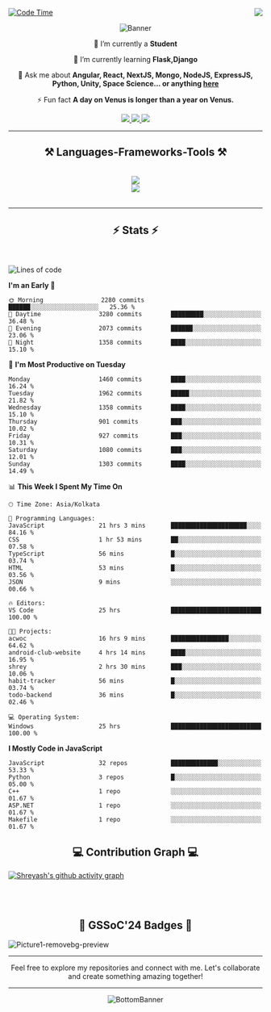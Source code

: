 <div>
 
<img align="right" src="https://visitor-badge.laobi.icu/badge?page_id=shreyash3087.shreyash3087" />

 [![Code Time](https://wakatime.com/badge/user/cd5f70df-e644-46f4-a03b-e1ce78615131.svg)](https://wakatime.com/@cd5f70df-e644-46f4-a03b-e1ce78615131)
 
</div>


<div align="center">
 
![Banner](https://github.com/user-attachments/assets/fe33d289-b057-4d85-ad76-3103802aa9e1)

</div>


<div align="center">
 
 🔭 I’m currently a **Student** 
 
 🌱 I’m currently learning **Flask,Django**

💬 Ask me about **Angular, React, NextJS, Mongo, NodeJS, ExpressJS, Python, Unity, Space Science... or anything [here](https://github.com/shreyash3087/shreyash3087/issues)**

⚡ Fun fact **A day on Venus is longer than a year on Venus.**

</div>
 
<div align="center"> 
  <a href="mailto:shreyash3087@gmail.com">
    <img src="https://img.shields.io/badge/Gmail-333333?style=for-the-badge&logo=gmail&logoColor=red" />
  </a>
  <a href="https://www.linkedin.com/in/shreyash-srivastava-1a1161280" target="_blank">
    <img src="https://img.shields.io/badge/LinkedIn-0077B5?style=for-the-badge&logo=linkedin&logoColor=white" target="_blank" />
  </a>
  <a href="https://github.com/shreyash3087" target="_blank">
     <img src="https://img.shields.io/badge/Github-FF5722?style=for-the-badge&logo=github&logoColor=white" target="_blank" />
  </a>
</div>
<hr/>
 
<h2 align="center">⚒️ Languages-Frameworks-Tools ⚒️</h2>
<br/>
<div align="center">
    <img src="https://skillicons.dev/icons?i=react,bootstrap,html,css,vscode,github,figma,cpp,vercel,netlify" /><br>
    <img src="https://skillicons.dev/icons?i=tailwind,git,nodejs,python,javascript,typescript,express,firebase,mongodb,nextjs,unity,azure,blender" /><br>
</div>

<br/>
<hr/>

<h2 align="center">⚡ Stats ⚡</h2>

<br>
<div>
 
 
<!--START_SECTION:waka-->
![Lines of code](https://img.shields.io/badge/From%20Hello%20World%20I%27ve%20Written-5.3%20million%20lines%20of%20code-blue)

**I'm an Early 🐤** 

```text
🌞 Morning                2280 commits        ██████░░░░░░░░░░░░░░░░░░░   25.36 % 
🌆 Daytime                3280 commits        █████████░░░░░░░░░░░░░░░░   36.48 % 
🌃 Evening                2073 commits        ██████░░░░░░░░░░░░░░░░░░░   23.06 % 
🌙 Night                  1358 commits        ████░░░░░░░░░░░░░░░░░░░░░   15.10 % 
```
📅 **I'm Most Productive on Tuesday** 

```text
Monday                   1460 commits        ████░░░░░░░░░░░░░░░░░░░░░   16.24 % 
Tuesday                  1962 commits        █████░░░░░░░░░░░░░░░░░░░░   21.82 % 
Wednesday                1358 commits        ████░░░░░░░░░░░░░░░░░░░░░   15.10 % 
Thursday                 901 commits         ███░░░░░░░░░░░░░░░░░░░░░░   10.02 % 
Friday                   927 commits         ███░░░░░░░░░░░░░░░░░░░░░░   10.31 % 
Saturday                 1080 commits        ███░░░░░░░░░░░░░░░░░░░░░░   12.01 % 
Sunday                   1303 commits        ████░░░░░░░░░░░░░░░░░░░░░   14.49 % 
```


📊 **This Week I Spent My Time On** 

```text
🕑︎ Time Zone: Asia/Kolkata

💬 Programming Languages: 
JavaScript               21 hrs 3 mins       █████████████████████░░░░   84.16 % 
CSS                      1 hr 53 mins        ██░░░░░░░░░░░░░░░░░░░░░░░   07.58 % 
TypeScript               56 mins             █░░░░░░░░░░░░░░░░░░░░░░░░   03.74 % 
HTML                     53 mins             █░░░░░░░░░░░░░░░░░░░░░░░░   03.56 % 
JSON                     9 mins              ░░░░░░░░░░░░░░░░░░░░░░░░░   00.66 % 

🔥 Editors: 
VS Code                  25 hrs              █████████████████████████   100.00 % 

🐱‍💻 Projects: 
acwoc                    16 hrs 9 mins       ████████████████░░░░░░░░░   64.62 % 
android-club-website     4 hrs 14 mins       ████░░░░░░░░░░░░░░░░░░░░░   16.95 % 
shrey                    2 hrs 30 mins       ███░░░░░░░░░░░░░░░░░░░░░░   10.06 % 
habit-tracker            56 mins             █░░░░░░░░░░░░░░░░░░░░░░░░   03.74 % 
todo-backend             36 mins             █░░░░░░░░░░░░░░░░░░░░░░░░   02.46 % 

💻 Operating System: 
Windows                  25 hrs              █████████████████████████   100.00 % 
```

**I Mostly Code in JavaScript** 

```text
JavaScript               32 repos            █████████████░░░░░░░░░░░░   53.33 % 
Python                   3 repos             █░░░░░░░░░░░░░░░░░░░░░░░░   05.00 % 
C++                      1 repo              ░░░░░░░░░░░░░░░░░░░░░░░░░   01.67 % 
ASP.NET                  1 repo              ░░░░░░░░░░░░░░░░░░░░░░░░░   01.67 % 
Makefile                 1 repo              ░░░░░░░░░░░░░░░░░░░░░░░░░   01.67 % 
```




<!--END_SECTION:waka-->

</div>

<div>
  <div align="center" ><h2 align="center">💻 Contribution Graph 💻</h2></div>
 
  [![Shreyash's github activity graph](https://github-readme-activity-graph.vercel.app/graph?username=shreyash3087&hide_border=true&theme=github)](https://github.com/ashutosh00710/github-readme-activity-graph)
 
</div>

<br/><br/>

<h2 align="center">🔰 GSSoC'24 Badges 🔰</h2>

![Picture1-removebg-preview](https://github.com/user-attachments/assets/4ece96a5-043a-44df-b51b-40738d3603ff)

<div align="center"> 
  <hr/>
  Feel free to explore my repositories and connect with me. Let's collaborate and create something amazing together!
  <hr/>
</div>

<div align="center">
 
![BottomBanner](https://github.com/user-attachments/assets/7afe064f-9b9f-401d-bec1-35c8625bb3dc)

</div>


